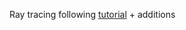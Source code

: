 Ray tracing following [tutorial](https://raytracing.github.io/books/RayTracingInOneWeekend.html) + additions
